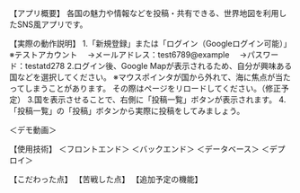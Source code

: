 【アプリ概要】
各国の魅力や情報などを投稿・共有できる、世界地図を利用したSNS風アプリです。

【実際の動作説明】
1.「新規登録」または「ログイン（Googleログイン可能）」
※テストアカウント
　→メールアドレス：test6789@example
　→パスワード：testatd278
2.ログイン後、Google Mapが表示されるため、自分が興味ある国などを選択してください。
※マウスポインタが国から外れて、海に焦点が当たってしまうことがあります。
その際はページをリロードしてください。（修正予定）
3.国を表示させることで、右側に「投稿一覧」ボタンが表示されます。
4.「投稿一覧」の「投稿」ボタンから実際に投稿をしてみましょう。

＜デモ動画＞

【使用技術】
＜フロントエンド＞
＜バックエンド＞
＜データベース＞
＜デプロイ＞

【こだわった点】
【苦戦した点】
【追加予定の機能】
